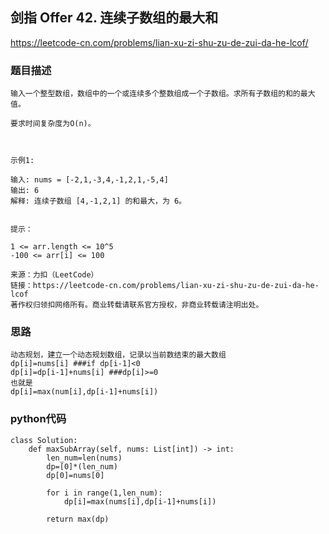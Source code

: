 ## 剑指 Offer 42. 连续子数组的最大和


https://leetcode-cn.com/problems/lian-xu-zi-shu-zu-de-zui-da-he-lcof/


### 题目描述

```
输入一个整型数组，数组中的一个或连续多个整数组成一个子数组。求所有子数组的和的最大值。

要求时间复杂度为O(n)。

 

示例1:

输入: nums = [-2,1,-3,4,-1,2,1,-5,4]
输出: 6
解释: 连续子数组 [4,-1,2,1] 的和最大，为 6。
 

提示：

1 <= arr.length <= 10^5
-100 <= arr[i] <= 100

来源：力扣（LeetCode）
链接：https://leetcode-cn.com/problems/lian-xu-zi-shu-zu-de-zui-da-he-lcof
著作权归领扣网络所有。商业转载请联系官方授权，非商业转载请注明出处。

```



### 思路

```
动态规划，建立一个动态规划数组，记录以当前数结束的最大数组
dp[i]=nums[i] ###if dp[i-1]<0
dp[i]=dp[i-1]+nums[i] ###dp[i]>=0
也就是
dp[i]=max(num[i],dp[i-1]+nums[i])
```



### python代码

```
class Solution:
    def maxSubArray(self, nums: List[int]) -> int:
        len_num=len(nums)
        dp=[0]*(len_num)
        dp[0]=nums[0]

        for i in range(1,len_num):
            dp[i]=max(nums[i],dp[i-1]+nums[i])

        return max(dp)
```

